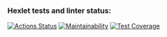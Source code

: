### Hexlet tests and linter status:
[![Actions Status](https://github.com/manOpposite/frontend-project-46/workflows/hexlet-check/badge.svg)](https://github.com/manOpposite/frontend-project-46/actions)
[![Maintainability](https://api.codeclimate.com/v1/badges/7bfddf201efd5eb9a9b8/maintainability)](https://codeclimate.com/github/manOpposite/frontend-project-46/maintainability)
[![Test Coverage](https://api.codeclimate.com/v1/badges/7bfddf201efd5eb9a9b8/test_coverage)](https://codeclimate.com/github/manOpposite/frontend-project-46/test_coverage)